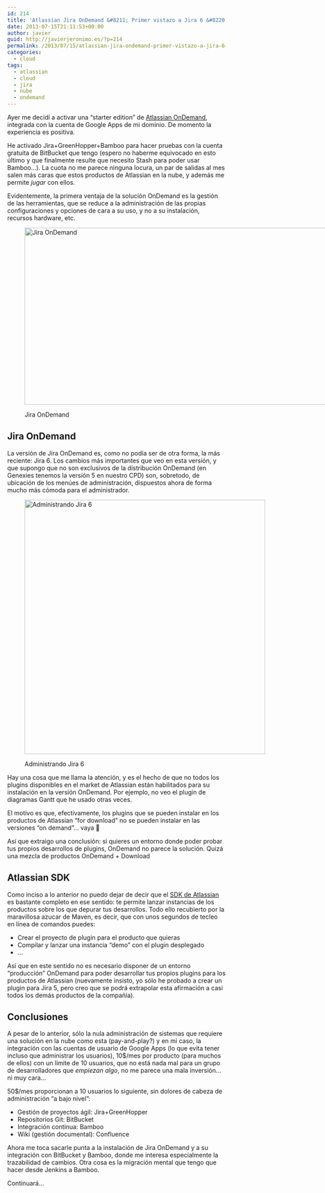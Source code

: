 ```yaml
---
id: 214
title: 'Atlassian Jira OnDemand &#8211; Primer vistazo a Jira 6 &#8220;en la nube&#8221;'
date: 2013-07-15T21:11:53+00:00
author: javier
guid: http://javierjeronimo.es/?p=214
permalink: /2013/07/15/atlassian-jira-ondemand-primer-vistazo-a-jira-6-en-la-nube/
categories:
  - cloud
tags:
  - atlassian
  - cloud
  - jira
  - nube
  - ondemand
---
```

Ayer me decidí a activar una &#8220;starter edition&#8221; de [Atlassian OnDemand](http://www.atlassian.com/software/ondemand/overview "Atlassian OnDemand"), integrada con la cuenta de Google Apps de mi dominio. De momento la experiencia es positiva.

He activado Jira+GreenHopper+Bamboo para hacer pruebas con la cuenta gratuita de BitBucket que tengo (espero no haberme equivocado en esto último y que finalmente resulte que necesito Stash para poder usar Bamboo&#8230;). La cuota no me parece ninguna locura, un par de salidas al mes salen más caras que estos productos de Atlassian en la nube, y además me permite _jugar_ con ellos.

Evidentemente, la primera ventaja de la solución OnDemand es la gestión de las herramientas, que se reduce a la administración de las propias configuraciones y opciones de cara a su uso, y no a su instalación, recursos hardware, etc.<figure id="attachment_215" style="width: 1294px" class="wp-caption alignnone">

[<img class="size-full wp-image-215" alt="Jira OnDemand" src="http://javierjeronimo.es/wp-content/uploads/2013/07/Captura-de-pantalla-2013-07-15-a-las-21.50.26.png" width="1294" height="408" srcset="https://javierjeronimo.es/wp-content/uploads/2013/07/Captura-de-pantalla-2013-07-15-a-las-21.50.26.png 1294w, https://javierjeronimo.es/wp-content/uploads/2013/07/Captura-de-pantalla-2013-07-15-a-las-21.50.26-300x94.png 300w, https://javierjeronimo.es/wp-content/uploads/2013/07/Captura-de-pantalla-2013-07-15-a-las-21.50.26-1024x322.png 1024w" sizes="(max-width: 1294px) 100vw, 1294px" />](http://javierjeronimo.es/wp-content/uploads/2013/07/Captura-de-pantalla-2013-07-15-a-las-21.50.26.png)<figcaption class="wp-caption-text">Jira OnDemand</figcaption></figure> 

## Jira OnDemand

La versión de Jira OnDemand es, como no podía ser de otra forma, la más reciente: Jira 6. Los cambios más importantes que veo en esta versión, y que supongo que no son exclusivos de la distribución OnDemand (en Genexies tenemos la versión 5 en nuestro CPD) son, sobretodo, de ubicación de los menúes de administración, dispuestos ahora de forma mucho más cómoda para el administrador.<figure id="attachment_216" style="width: 554px" class="wp-caption alignnone">

[<img class="size-full wp-image-216" alt="Administrando Jira 6" src="http://javierjeronimo.es/wp-content/uploads/2013/07/Captura-de-pantalla-2013-07-15-a-las-21.50.49.png" width="554" height="586" srcset="https://javierjeronimo.es/wp-content/uploads/2013/07/Captura-de-pantalla-2013-07-15-a-las-21.50.49.png 554w, https://javierjeronimo.es/wp-content/uploads/2013/07/Captura-de-pantalla-2013-07-15-a-las-21.50.49-283x300.png 283w" sizes="(max-width: 554px) 100vw, 554px" />](http://javierjeronimo.es/wp-content/uploads/2013/07/Captura-de-pantalla-2013-07-15-a-las-21.50.49.png)<figcaption class="wp-caption-text">Administrando Jira 6</figcaption></figure> 

Hay una cosa que me llama la atención, y es el hecho de que no todos los plugins disponibles en el market de Atlassian están habilitados para su instalación en la versión OnDemand. Por ejemplo, no veo el plugin de diagramas Gantt que he usado otras veces.

El motivo es que, efectivamente, los plugins que se pueden instalar en los productos de Atlassian &#8220;for download&#8221; no se pueden instalar en las versiones &#8220;on demand&#8221;&#8230; vaya 🙁

Así que extraigo una conclusión: si quieres un entorno donde poder probar tus propios desarrollos de plugins, OnDemand no parece la solución. Quizá una mezcla de productos OnDemand + Download

## Atlassian SDK

Como inciso a lo anterior no puedo dejar de decir que el [SDK de Atlassian](https://developer.atlassian.com/display/DOCS/Getting+Started "Atlassian SDK") es bastante completo en ese sentido: te permite lanzar instancias de los productos sobre los que depurar tus desarrollos. Todo ello recubierto por la maravillosa azucar de Maven, es decir, que con unos segundos de tecleo en línea de comandos puedes:

  * Crear el proyecto de plugin para el producto que quieras
  * Compilar y lanzar una instancia &#8220;demo&#8221; con el plugin desplegado
  * &#8230;

Así que en este sentido no es necesario disponer de un entorno &#8220;producción&#8221; OnDemand para poder desarrollar tus propios plugins para los productos de Atlassian (nuevamente insisto, yo sólo he probado a crear un plugin para Jira 5, pero creo que se podrá extrapolar esta afirmación a casi todos los demás productos de la compañía).

## Conclusiones

A pesar de lo anterior, sólo la nula administración de sistemas que requiere una solución en la nube como esta (pay-and-play?) y en mi caso, la integración con las cuentas de usuario de Google Apps (lo que evita tener incluso que administrar los usuarios), 10$/mes por producto (para muchos de ellos) con un límite de 10 usuarios, que no está nada mal para un grupo de desarrolladores que _empiezan algo_, no me parece una mala inversión&#8230; ni muy cara&#8230;

50$/mes proporcionan a 10 usuarios lo siguiente, sin dolores de cabeza de administración &#8220;a bajo nivel&#8221;:

  * Gestión de proyectos ágil: Jira+GreenHopper
  * Repositorios Git: BitBucket
  * Integración continua: Bamboo
  * Wiki (gestión documental): Confluence

Ahora me toca sacarle punta a la instalación de Jira OnDemand y a su integración con BitBucket y Bamboo, donde me interesa especialmente la trazabilidad de cambios. Otra cosa es la migración mental que tengo que hacer desde Jenkins a Bamboo.

Continuará&#8230;